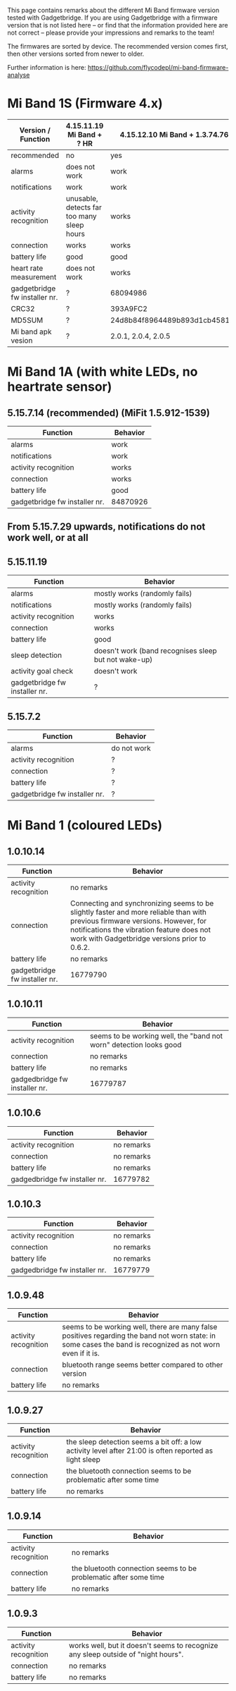 This page contains remarks about the different Mi Band firmware version tested with Gadgetbridge. If you are using Gadgetbridge with a firmware version that is not listed here – or find that the information provided here are not correct – please provide your impressions and remarks to the team!

The firmwares are sorted by device. The recommended version comes first, then other versions sorted from newer to older.

Further information is here: https://github.com/flycodepl/mi-band-firmware-analyse

<!--
Template for each firmware:
## 1.0.
| Function | Behavior |
| --- | --- |
| alarms  | |
| notifications | |
| activity recognition |  |
| connection |  |
| battery life |  |
| gadgetbridge fw installer nr. |  |

-->

# Mi Band 1S (Firmware 4.x)
| Version / Function            | 4.15.11.19 Mi Band  + ? HR                 | 4.15.12.10 Mi Band + 1.3.74.76 HR | 4.16.3.7 Mi Band + 1.3.76.18 HR  | 4.16.4.22 Mi Band + 1.3.76.22 HR  |
|------------------------------ | ------------------------------------------ | --------------------------------- | -------------------------------- | ----------------------------------|
| recommended                   | no                                         | yes                               | no                               | no                                |
| alarms                        | does not work                              | work                              | work                             | work                              |
| notifications                 | work                                       | work                              | work                             | work                              |
| activity recognition          | unusable, detects far too many sleep hours | works                             | works                            | works                             |
| connection                    | works                                      | works                             | works                            | works                             |
| battery life                  | good                                       | good                              | good                             | good                              |
| heart rate measurement        | does not work                              | works                             | works                            | works                             |
| gadgetbridge fw installer nr. | ?                                          | 68094986                          | 68158215                         | ?                                 |
| CRC32                         | ?                                          | 393A9FC2                          | A3F47C39                         | 5E1A74E2                          |
| MD5SUM                        | ?                                          | 24d8b84f8964489b893d1cb4581dc85f  | 7883298d9696c608210991c1dc3d0030 | 3b3b1427078b23808dce480a85665423  |
| Mi band apk vesion            | ?                                          | 2.0.1, 2.0.4, 2.0.5               | 2.0.10                           | 2.1.0, 2.1.1, 2.1.4, 2.1.5, 2.1.6 |

# Mi Band 1A (with white LEDs, no heartrate sensor)
## 5.15.7.14 (recommended) (MiFit 1.5.912-1539)
| Function | Behavior |
| --- | --- |
| alarms | work |
| notifications | work |
| activity recognition | works |
| connection | works |
| battery life | good |
| gadgetbridge fw installer nr. | 84870926 |

## From 5.15.7.29 upwards, notifications do not work well, or at all

## 5.15.11.19
| Function | Behavior |
| --- | --- |
| alarms | mostly works (randomly fails) |
| notifications | mostly works (randomly fails) |
| activity recognition | works |
| connection | works |
| battery life | good |
| sleep detection | doesn't work (band recognises sleep but not wake-up) |
| activity goal check | doesn't work |
| gadgetbridge fw installer nr. | ? |

## 5.15.7.2
| Function | Behavior |
| --- | --- |
| alarms | do not work |
| activity recognition | ? |
| connection | ? |
| battery life | ? |
| gadgetbridge fw installer nr. | ? |

# Mi Band 1 (coloured LEDs)

## 1.0.10.14
| Function | Behavior |
| --- | --- |
| activity recognition | no remarks |
| connection | Connecting and synchronizing seems to be slightly faster and more reliable than with previous firmware versions. However, for notifications the vibration feature does not work with Gadgetbridge versions prior to 0.6.2. |
| battery life | no remarks |
| gadgetbridge fw installer nr. | 16779790 |

## 1.0.10.11
| Function | Behavior |
| --- | --- |
| activity recognition | seems to be working well, the "band not worn" detection looks good |
| connection | no remarks |
| battery life | no remarks |
| gadgedbridge fw installer nr. | 16779787 |

## 1.0.10.6
| Function | Behavior |
| --- | --- |
| activity recognition | no remarks |
| connection | no remarks |
| battery life | no remarks |
| gadgedbridge fw installer nr. | 16779782 |

## 1.0.10.3
| Function | Behavior |
| --- | --- |
| activity recognition | no remarks |
| connection | no remarks |
| battery life | no remarks |
| gadgedbridge fw installer nr. | 16779779 |

## 1.0.9.48
| Function | Behavior |
| --- | --- |
| activity recognition | seems to be working well, there are many false positives regarding the band not worn state: in some cases the band is recognized as not worn even if it is. |
| connection | bluetooth range seems better compared to other version |
| battery life | no remarks |

## 1.0.9.27
| Function | Behavior |
| --- | --- |
| activity recognition | the sleep detection seems a bit off: a low activity level after 21:00 is often reported as light sleep |
| connection | the bluetooth connection seems to be problematic after some time |
| battery life | no remarks |

## 1.0.9.14
| Function | Behavior |
| --- | --- |
| activity recognition | no remarks |
| connection | the bluetooth connection seems to be problematic after some time |
| battery life | no remarks |

## 1.0.9.3
| Function | Behavior |
| --- | --- |
| activity recognition | works well, but it doesn't seems to recognize any sleep outside of "night hours". |
| connection | no remarks |
| battery life | no remarks |
